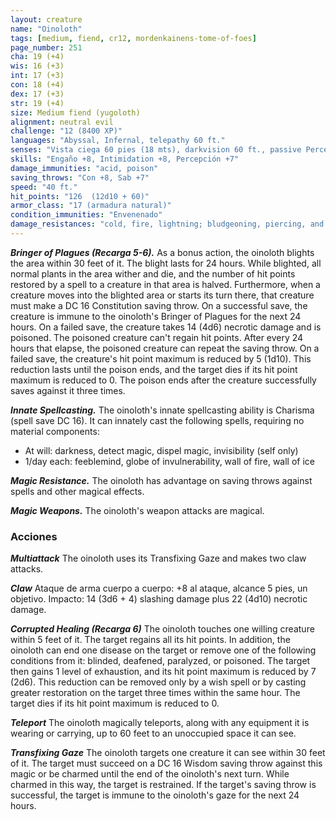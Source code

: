 ```yaml
---
layout: creature
name: "Oinoloth"
tags: [medium, fiend, cr12, mordenkainens-tome-of-foes]
page_number: 251
cha: 19 (+4)
wis: 16 (+3)
int: 17 (+3)
con: 18 (+4)
dex: 17 (+3)
str: 19 (+4)
size: Medium fiend (yugoloth)
alignment: neutral evil
challenge: "12 (8400 XP)"
languages: "Abyssal, Infernal, telepathy 60 ft."
senses: "Vista ciega 60 pies (18 mts), darkvision 60 ft., passive Perception 17"
skills: "Engaño +8, Intimidation +8, Percepción +7"
damage_immunities: "acid, poison"
saving_throws: "Con +8, Sab +7"
speed: "40 ft."
hit_points: "126  (12d10 + 60)"
armor_class: "17 (armadura natural)"
condition_immunities: "Envenenado"
damage_resistances: "cold, fire, lightning; bludgeoning, piercing, and slashing from nonmagical attacks"
---
```


***Bringer of Plagues (Recarga 5-6).*** As a bonus action, the oinoloth blights the area within 30 feet of it. The blight lasts for 24 hours. While blighted, all normal plants in the area wither and die, and the number of hit points restored by a spell to a creature in that area is halved.
Furthermore, when a creature moves into the blighted area or starts its turn there, that creature must make a DC 16 Constitution saving throw. On a successful save, the creature is immune to the oinoloth's Bringer of Plagues for the next 24 hours. On a failed save, the creature takes 14 (4d6) necrotic damage and is poisoned.
The poisoned creature can't regain hit points. After every 24 hours that elapse, the poisoned creature can repeat the saving throw. On a failed save, the creature's hit point maximum is reduced by 5 (1d10). This reduction lasts until the poison ends, and the target dies if its hit point maximum is reduced to 0. The poison ends after the creature successfully saves against it three times.

***Innate Spellcasting.*** The oinoloth's innate spellcasting ability is Charisma (spell save DC 16). It can innately cast the following spells, requiring no material components:
* At will: darkness, detect magic, dispel magic, invisibility (self only)
* 1/day each: feeblemind, globe of invulnerability, wall of fire, wall of ice

***Magic Resistance.*** The oinoloth has advantage on saving throws against spells and other magical effects.

***Magic Weapons.*** The oinoloth's weapon attacks are magical.

### Acciones

***Multiattack*** The oinoloth uses its Transfixing Gaze and makes two claw attacks.

***Claw*** Ataque de arma cuerpo a cuerpo: +8 al ataque, alcance 5 pies, un objetivo. Impacto: 14 (3d6 + 4) slashing damage plus 22 (4d10) necrotic damage.

***Corrupted Healing (Recarga 6)*** The oinoloth touches one willing creature within 5 feet of it. The target regains all its hit points. In addition, the oinoloth can end one disease on the target or remove one of the following conditions from it: blinded, deafened, paralyzed, or poisoned. The target then gains 1 level of exhaustion, and its hit point maximum is reduced by 7 (2d6). This reduction can be removed only by a wish spell or by casting greater restoration on the target three times within the same hour. The target dies if its hit point maximum is reduced to 0.

***Teleport*** The oinoloth magically teleports, along with any equipment it is wearing or carrying, up to 60 feet to an unoccupied space it can see.

***Transfixing Gaze*** The oinoloth targets one creature it can see within 30 feet of it. The target must succeed on a DC 16 Wisdom saving throw against this magic or be charmed until the end of the oinoloth's next turn. While charmed in this way, the target is restrained. If the target's saving throw is successful, the target is immune to the oinoloth's gaze for the next 24 hours.